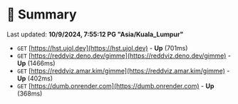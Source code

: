 # 📖 Summary
Last updated: **10/9/2024, 7:55:12 PG "Asia/Kuala_Lumpur"**

- `GET` [https://hst.ujol.dev](https://hst.ujol.dev) - **Up** (701ms)
- `GET` [https://reddviz.deno.dev/gimme](https://reddviz.deno.dev/gimme) - **Up** (1466ms)
- `GET` [https://reddviz.amar.kim/gimme](https://reddviz.amar.kim/gimme) - **Up** (402ms)
- `GET` [https://dumb.onrender.com](https://dumb.onrender.com) - **Up** (368ms)

